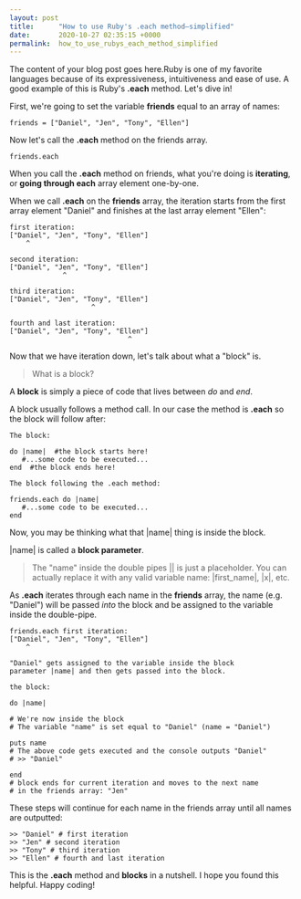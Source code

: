 ```yaml
---
layout: post
title:      "How to use Ruby's .each method—simplified"
date:       2020-10-27 02:35:15 +0000
permalink:  how_to_use_rubys_each_method_simplified
---
```



The content of your blog post goes here.Ruby is one of my favorite languages because of its expressiveness, intuitiveness and ease of use. A good example of this is Ruby's **.each** method. Let's dive in!

First, we're going to set the variable **friends** equal to an array of names:

```friends = ["Daniel", "Jen", "Tony", "Ellen"]```

Now let's call the **.each** method on the friends array.

```
friends.each
```

When you call the **.each** method on friends, what you're doing is **iterating**, or **going through each** array element one-by-one.

When we call **.each** on the **friends** array, the iteration starts from the first array element "Daniel" and finishes at the last array element "Ellen":

```
first iteration:
["Daniel", "Jen", "Tony", "Ellen"]
    ^
``` 
```
second iteration:
["Daniel", "Jen", "Tony", "Ellen"]
             ^
``` 
```
third iteration:
["Daniel", "Jen", "Tony", "Ellen"]
                    ^
``` 
```
fourth and last iteration:
["Daniel", "Jen", "Tony", "Ellen"]
                             ^
``` 
Now that we have iteration down, let's talk about what a "block" is.

>What is a block?

A **block** is simply a piece of code that lives between *do* and *end*.

A block usually follows a method call. In our case the method is **.each** so the block will follow after:

```
The block:

do |name|  #the block starts here!
   #...some code to be executed...
end  #the block ends here!
```
```
The block following the .each method:

friends.each do |name|
   #...some code to be executed...
end
```

Now, you may be thinking what that |name| thing is inside the block.


|name| is called a **block parameter**.


> The "name" inside the double pipes || is just a placeholder. You can actually replace it with any valid variable name: |first_name|, |x|, etc.

As **.each** iterates through each name in the **friends** array, the name (e.g. "Daniel") will be passed *into* the block and be assigned to the variable inside the double-pipe.

```
friends.each first iteration:
["Daniel", "Jen", "Tony", "Ellen"]
    ^

"Daniel" gets assigned to the variable inside the block
parameter |name| and then gets passed into the block.
```
```
the block:

do |name|

# We're now inside the block
# The variable "name" is set equal to "Daniel" (name = "Daniel")

puts name 
# The above code gets executed and the console outputs "Daniel"
# >> "Daniel"

end 
# block ends for current iteration and moves to the next name
# in the friends array: "Jen"

``` 

These steps will continue for each name in the friends array until all names are outputted:


```
>> "Daniel" # first iteration
>> "Jen" # second iteration
>> "Tony" # third iteration
>> "Ellen" # fourth and last iteration
``` 

This is the **.each** method and **blocks** in a nutshell. I hope you found this helpful. Happy coding!
